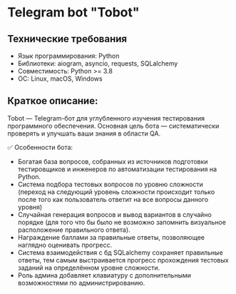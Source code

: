 # Telegram bot "Tobot"

## Технические требования
- Язык программирования: Python
- Библиотеки: aiogram, asyncio, requests, SQLalchemy
- Совместимость: Python >= 3.8
- ОС: Linux, macOS, Windows

## Краткое описание:
Tobot — Telegram-бот для углубленного изучения тестирования программного обеспечения. Основная цель бота — систематически проверять и улучшать ваши знания в области QA.

✅ Особенности бота:
- Богатая база вопросов, собранных из источников подготовки тестировщиков и инженеров по автоматизации тестирования на Python.
- Система подбора тестовых вопросов по уровню сложности (переход на следующий уровень сложности происходит только после того как пользователь ответит на все вопросы данного уровня)
- Случайная генерация вопросов и вывод вариантов в случайно порядке (для того что бы было не возможно запомнить визуальное расположение правильного ответа).
- Награждение баллами за правильные ответы, позволяющее наглядно оценивать прогресс.
- Система взаимодействия с бд SQLalchemy сохраняет правильные ответы, тем самым выстраивается прогресс прохождения тестовых заданий на определённом уровне сложности.
- Роль админа добавляет клавиатуру с дополнительными возможностями по администрированию.
  
